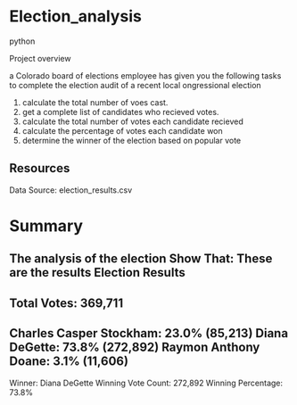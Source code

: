 # Election_analysis
python

Project overview

a Colorado board of elections employee has given you the following tasks to complete the election audit of a recent local ongressional election
1. calculate the total number of voes cast.
2. get a complete list of candidates who recieved votes.
3. calculate the total number of votes each candidate recieved
4. calculate the percentage of votes each candidate won
5. determine the winner of the election based on popular vote

## Resources ##

Data Source: election_results.csv

# Summary #
The analysis of the election Show That:
These are the results
Election Results
-------------------------
Total Votes: 369,711
-------------------------
Charles Casper Stockham: 23.0% (85,213)
Diana DeGette: 73.8% (272,892)
Raymon Anthony Doane: 3.1% (11,606)
-------------------------
Winner: Diana DeGette
Winning Vote Count: 272,892
Winning Percentage: 73.8%
